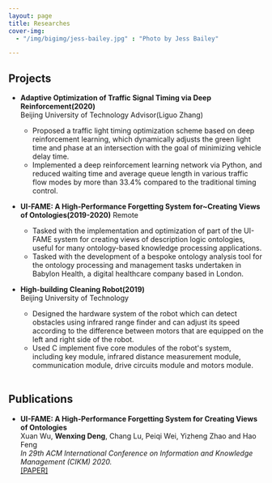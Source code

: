 ```yaml
---
layout: page
title: Researches
cover-img:	
  - "/img/bigimg/jess-bailey.jpg" : "Photo by Jess Bailey"

---
```

## <i class="fa fa-cubes" aria-hidden="true"></i> Projects  

* **Adaptive Optimization of Traffic Signal Timing via Deep Reinforcement(2020)**  
  Beijing University of Technology         Advisor(Liguo Zhang)

  - Proposed a traffic light timing optimization scheme based on deep reinforcement learning, which dynamically adjusts the green light time and phase at an intersection with the goal of minimizing vehicle delay time.
  - Implemented a deep reinforcement learning network via Python, and reduced waiting time and average queue length in various traffic flow modes by more than 33.4\% compared to the traditional timing control.

* **UI-FAME: A High-Performance Forgetting System for~Creating Views of Ontologies(2019-2020)**
  Remote
  
  - Tasked with the implementation and optimization of part of the UI-FAME system for creating views of description logic ontologies, useful for many ontology-based knowledge processing applications.
  - Tasked with  the development of a bespoke ontology analysis tool for the ontology processing and management tasks undertaken in Babylon Health, a digital healthcare company based in London.
  
* **High-building Cleaning Robot(2019)**  
  Beijing University of Technology

  - Designed the hardware system of the robot which can detect obstacles using infrared range finder and can adjust its speed according to the difference between motors that are equipped on the left and right side of the robot.
  - Used C implement five core modules of the robot's system, including key module, infrared distance measurement module, communication module, drive circuits module and motors module.
 
  

  <br />
## <i class="fa fa-align-left" aria-hidden="true"></i> Publications  

* **UI-FAME: A High-Performance Forgetting System for Creating Views of Ontologies**  
  Xuan Wu, **Wenxing Deng**, Chang Lu, Peiqi Wei, Yizheng Zhao and Hao Feng  
  _In 29th ACM International Conference on Information and Knowledge Management (CIKM) 2020._    
  [[PAPER]](/pub/CIKM_2020_paper_2000.pdf)
  


